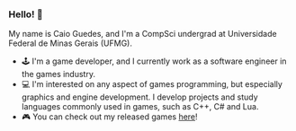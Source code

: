 ### Hello! 👋

My name is Caio Guedes, and I'm a CompSci undergrad at Universidade Federal de Minas Gerais (UFMG).
- 🕹 I'm a game developer, and I currently work as a software engineer in the games industry.
- 💻 I'm interested on any aspect of games programming, but especially graphics and engine development. I develop projects and study languages commonly used in games, such as C++, C# and Lua.
- 🎮 You can check out my released games [here](https://caioguedes.itch.io/)!

<!--
**caioguedesam/caioguedesam** is a ✨ _special_ ✨ repository because its `README.md` (this file) appears on your GitHub profile.

Here are some ideas to get you started:

- 🔭 I’m currently working on ...
- 🌱 I’m currently learning ...
- 👯 I’m looking to collaborate on ...
- 🤔 I’m looking for help with ...
- 💬 Ask me about ...
- 📫 How to reach me: ...
- 😄 Pronouns: ...
- ⚡ Fun fact: ...
-->
